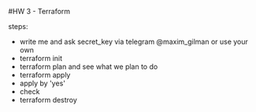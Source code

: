 #HW 3 - Terraform

steps:

 - write me and ask secret_key via telegram @maxim_gilman or use your own
 - terraform init
 - terraform plan and see what we plan to do
 - terraform apply
 - apply by 'yes'
 - check
 - terraform destroy